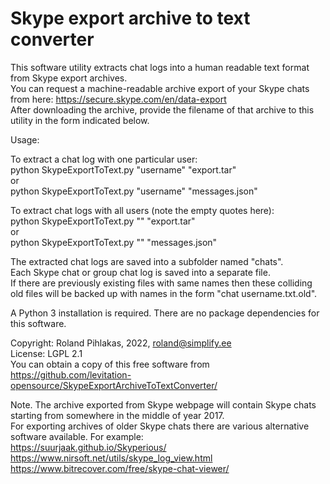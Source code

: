 # Skype export archive to text converter

This software utility extracts chat logs into a human readable text format from Skype export archives.
<br>You can request a machine-readable archive export of your Skype chats from here: https://secure.skype.com/en/data-export
<br>After downloading the archive, provide the filename of that archive to this utility in the form indicated below.

Usage:

To extract a chat log with one particular user:
<br>python SkypeExportToText.py "username" "export.tar"
<br>or
<br>python SkypeExportToText.py "username" "messages.json"

To extract chat logs with all users (note the empty quotes here):
<br>python SkypeExportToText.py "" "export.tar"
<br>or
<br>python SkypeExportToText.py "" "messages.json"

The extracted chat logs are saved into a subfolder named "chats".
<br>Each Skype chat or group chat log is saved into a separate file.
<br>If there are previously existing files with same names then these colliding old files will be backed up with names in the form "chat username.txt.old".


A Python 3 installation is required. There are no package dependencies for this software.


Copyright: Roland Pihlakas, 2022, roland@simplify.ee
<br>License: LGPL 2.1
<br>You can obtain a copy of this free software from https://github.com/levitation-opensource/SkypeExportArchiveToTextConverter/


Note. The archive exported from Skype webpage will contain Skype chats starting from somewhere in the middle of year 2017.
<br>For exporting archives of older Skype chats there are various alternative software available. For example:
<br>https://suurjaak.github.io/Skyperious/
<br>https://www.nirsoft.net/utils/skype_log_view.html
<br>https://www.bitrecover.com/free/skype-chat-viewer/

